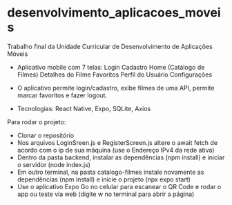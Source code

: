 # desenvolvimento_aplicacoes_moveis
Trabalho final da Unidade Curricular de Desenvolvimento de Aplicações Móveis

- Aplicativo mobile com 7 telas:
Login
Cadastro
Home (Catálogo de Filmes)
Detalhes do Filme
Favoritos
Perfil do Usuário
Configurações

- O aplicativo permite login/cadastro, exibe filmes de uma API, permite marcar favoritos e fazer logout.

- Tecnologias: React Native, Expo, SQLite, Axios


Para rodar o projeto:
- Clonar o repositório
- Nos arquivos LoginSreen.js e RegisterScreen.js altere o await fetch de acordo com o ip de sua máquina (use o Endereço IPv4 da rede ativa)
- Dentro da pasta backend, instalar as dependências (npm install) e iniciar o servidor (node index.js)
- Em outro terminal, na pasta catalogo-filmes instale novamente as dependências (npm install) e inicie o projeto (npx expo start)
- Use o aplicativo Expo Go no celular para escanear o QR Code e rodar o app ou teste via web (digite w no terminal para abrir a página)
